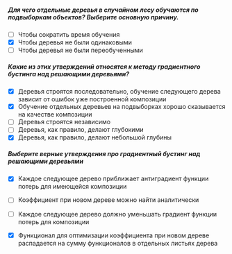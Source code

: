 ##### Для чего отдельные деревья в случайном лесу обучаются по подвыборкам объектов? Выберите основную причину.
- [ ] Чтобы сократить время обучения
- [x] Чтобы деревья не были одинаковыми
- [ ] Чтобы деревья не были переобученными

##### Какие из этих утверждений относятся к методу градиентного бустинга над решающими деревьями?
- [x] Деревья строятся последовательно, обучение следующего дерева зависит от ошибок уже построенной композиции
- [x] Обучение отдельных деревьев на подвыборках хорошо сказывается на качестве композиции
- [ ] Деревья строятся независимо
- [ ] Деревья, как правило, делают глубокими
- [x] Деревья, как правило, делают небольшой глубины

##### Выберите верные утверждения про градиентный бустинг над решающими деревьями
- [x] Каждое следующее дерево приближает антиградиент функции потерь для имеющейся композиции
- [ ] Коэффициент при новом дереве можно найти аналитически
- [ ] Каждое следующее дерево должно уменьшать градиент функции потерь для композиции
- [x] Функционал для оптимизации коэффициента при новом дереве распадается на сумму функционалов в отдельных листьях дерева









